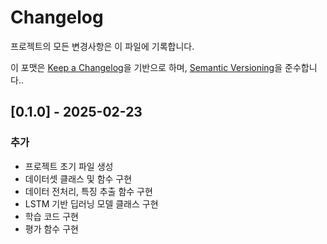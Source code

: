 # Changelog

프로젝트의 모든 변경사항은 이 파일에 기록합니다.

이 포맷은 [Keep a Changelog](https://keepachangelog.com/en/1.1.0/)을 기반으로 하며,
[Semantic Versioning](https://semver.org/spec/v2.0.0.html)을 준수합니다..

## [0.1.0] - 2025-02-23

### 추가
- 프로젝트 초기 파일 생성
- 데이터셋 클래스 및 함수 구현
- 데이터 전처리, 특징 추출 함수 구현
- LSTM 기반 딥러닝 모델 클래스 구현
- 학습 코드 구현
- 평가 함수 구현